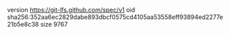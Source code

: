 version https://git-lfs.github.com/spec/v1
oid sha256:352aa6ec2829dabe893dbcf0575cd4105aa53558eff93894ed2277e21b5e8c38
size 9767
